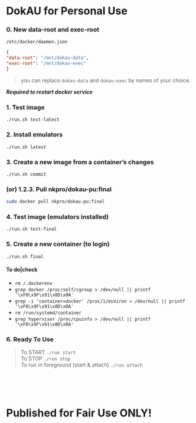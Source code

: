 # DokAU for Personal Use

### 0. New data-root and exec-root
`/etc/docker/daemon.json`  
```json
{
"data-root": "/mnt/dokau-data",
"exec-root": "/mnt/dokau-exec"
}
```
> you can replace `dokau-data` and `dokau-exec` by names of your choice.

***Required to restart docker service***

### 1. Test image
`./run.sh test-latest`

### 2. Install emulators
`./run.sh latest`

### 3. Create a new image from a container’s changes
`./run.sh commit`

### (or) 1.2.3. Pull nkpro/dokau-pu:final
```bash
sudo docker pull nkpro/dokau-pu:final
```

### 4. Test image (emulators installed)
`./run.sh test-final`

### 5. Create a new container (to login)
`./run.sh final`

#### To do|check
* `rm /.dockerenv`
* `grep docker /proc/self/cgroup > /dev/null || printf '\xF0\x9F\x91\x8D\x0A'`
* `grep -i 'container=docker' /proc/1/environ > /dev/null || printf '\xF0\x9F\x91\x8D\x0A'`
* `rm /run/systemd/container`
* `grep hypervisor /proc/cpuinfo > /dev/null || printf '\xF0\x9F\x91\x8D\x0A'`

### 6. Ready To Use
> To START `./run start`  
> To STOP  `./run stop`  
> To run in foreground (start & attach) `./run attach`  

<br /><br /><br />
# Published for Fair Use ONLY!
